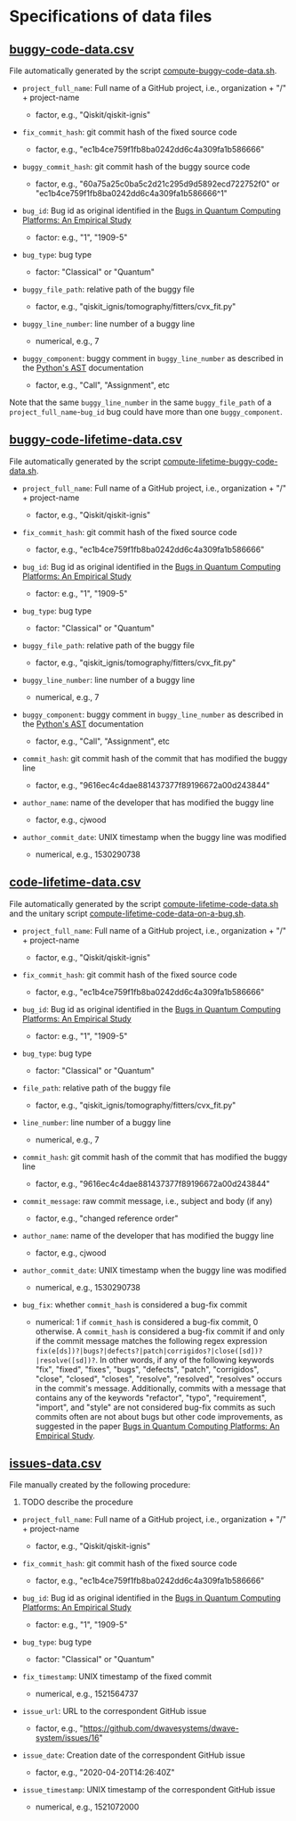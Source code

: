 # Specifications of data files

## [buggy-code-data.csv](generated/buggy-code-data.csv)

File automatically generated by the script [compute-buggy-code-data.sh](../scripts/compute-buggy-code-data.sh).

- `project_full_name`: Full name of a GitHub project, i.e., organization + "/" + project-name
  * factor, e.g., "Qiskit/qiskit-ignis"

- `fix_commit_hash`: git commit hash of the fixed source code
  * factor, e.g., "ec1b4ce759f1fb8ba0242dd6c4a309fa1b586666"

- `buggy_commit_hash`: git commit hash of the buggy source code
  * factor, e.g., "60a75a25c0ba5c2d21c295d9d5892ecd722752f0" or "ec1b4ce759f1fb8ba0242dd6c4a309fa1b586666^1"

- `bug_id`: Bug id as original identified in the [Bugs in Quantum Computing Platforms: An Empirical Study](https://arxiv.org/abs/2110.14560)
  * factor: e.g., "1", "1909-5"

- `bug_type`: bug type
  * factor: "Classical" or "Quantum"

- `buggy_file_path`: relative path of the buggy file
  * factor, e.g., "qiskit_ignis/tomography/fitters/cvx_fit.py"

- `buggy_line_number`: line number of a buggy line
  * numerical, e.g., 7

- `buggy_component`: buggy comment in `buggy_line_number` as described in the [Python's AST](https://docs.python.org/3/library/ast.html) documentation
  * factor, e.g., "Call", "Assignment", etc

Note that the same `buggy_line_number` in the same `buggy_file_path` of a `project_full_name`-`bug_id` bug could have more than one `buggy_component`.

## [buggy-code-lifetime-data.csv](generated/buggy-code-lifetime-data.csv)

File automatically generated by the script [compute-lifetime-buggy-code-data.sh](../scripts/compute-lifetime-buggy-code-data.sh).

- `project_full_name`: Full name of a GitHub project, i.e., organization + "/" + project-name
  * factor, e.g., "Qiskit/qiskit-ignis"

- `fix_commit_hash`: git commit hash of the fixed source code
  * factor, e.g., "ec1b4ce759f1fb8ba0242dd6c4a309fa1b586666"

- `bug_id`: Bug id as original identified in the [Bugs in Quantum Computing Platforms: An Empirical Study](https://arxiv.org/abs/2110.14560)
  * factor: e.g., "1", "1909-5"

- `bug_type`: bug type
  * factor: "Classical" or "Quantum"

- `buggy_file_path`: relative path of the buggy file
  * factor, e.g., "qiskit_ignis/tomography/fitters/cvx_fit.py"

- `buggy_line_number`: line number of a buggy line
  * numerical, e.g., 7

- `buggy_component`: buggy comment in `buggy_line_number` as described in the [Python's AST](https://docs.python.org/3/library/ast.html) documentation
  * factor, e.g., "Call", "Assignment", etc

- `commit_hash`: git commit hash of the commit that has modified the buggy line
  * factor, e.g., "9616ec4c4dae881437377f89196672a00d243844"

- `author_name`: name of the developer that has modified the buggy line
  * factor, e.g., cjwood

- `author_commit_date`: UNIX timestamp when the buggy line was modified
  * numerical, e.g., 1530290738

## [code-lifetime-data.csv](generated/code-lifetime-data.csv)

File automatically generated by the script [compute-lifetime-code-data.sh](../scripts/compute-lifetime-code-data.sh) and the unitary script [compute-lifetime-code-data-on-a-bug.sh](../scripts/compute-lifetime-code-data-on-a-bug.sh).

- `project_full_name`: Full name of a GitHub project, i.e., organization + "/" + project-name
  * factor, e.g., "Qiskit/qiskit-ignis"

- `fix_commit_hash`: git commit hash of the fixed source code
  * factor, e.g., "ec1b4ce759f1fb8ba0242dd6c4a309fa1b586666"

- `bug_id`: Bug id as original identified in the [Bugs in Quantum Computing Platforms: An Empirical Study](https://arxiv.org/abs/2110.14560)
  * factor: e.g., "1", "1909-5"

- `bug_type`: bug type
  * factor: "Classical" or "Quantum"

- `file_path`: relative path of the buggy file
  * factor, e.g., "qiskit_ignis/tomography/fitters/cvx_fit.py"

- `line_number`: line number of a buggy line
  * numerical, e.g., 7

- `commit_hash`: git commit hash of the commit that has modified the buggy line
  * factor, e.g., "9616ec4c4dae881437377f89196672a00d243844"

- `commit_message`: raw commit message, i.e., subject and body (if any)
  * factor, e.g., "changed reference order"

- `author_name`: name of the developer that has modified the buggy line
  * factor, e.g., cjwood

- `author_commit_date`: UNIX timestamp when the buggy line was modified
  * numerical, e.g., 1530290738

- `bug_fix`: whether `commit_hash` is considered a bug-fix commit
  * numerical: 1 if `commit_hash` is considered a bug-fix commit, 0 otherwise.  A `commit_hash` is considered a bug-fix commit if and only if the commit message matches the following regex expression `fix(e[ds])?|bugs?|defects?|patch|corrigidos?|close([sd])?|resolve([sd])?`.  In other words, if any of the following keywords "fix", "fixed", "fixes", "bugs", "defects", "patch", "corrigidos", "close", "closed", "closes", "resolve", "resolved", "resolves" occurs in the commit's message.  Additionally, commits with a message that contains any of the keywords "refactor", "typo", "requirement", "import", and "style" are not considered bug-fix commits as such commits often are not about bugs but other code improvements, as suggested in the paper [Bugs in Quantum Computing Platforms: An Empirical Study](https://arxiv.org/abs/2110.14560).

## [issues-data.csv](issues-data.csv)

File manually created by the following procedure:
1. TODO describe the procedure

- `project_full_name`: Full name of a GitHub project, i.e., organization + "/" + project-name
  * factor, e.g., "Qiskit/qiskit-ignis"

- `fix_commit_hash`: git commit hash of the fixed source code
  * factor, e.g., "ec1b4ce759f1fb8ba0242dd6c4a309fa1b586666"

- `bug_id`: Bug id as original identified in the [Bugs in Quantum Computing Platforms: An Empirical Study](https://arxiv.org/abs/2110.14560)
  * factor: e.g., "1", "1909-5"

- `bug_type`: bug type
  * factor: "Classical" or "Quantum"

- `fix_timestamp`: UNIX timestamp of the fixed commit
  * numerical, e.g., 1521564737

- `issue_url`: URL to the correspondent GitHub issue
  * factor, e.g., "https://github.com/dwavesystems/dwave-system/issues/16"

- `issue_date`: Creation date of the correspondent GitHub issue
  * factor, e.g., "2020-04-20T14:26:40Z"

- `issue_timestamp`: UNIX timestamp of the correspondent GitHub issue
  * numerical, e.g., 1521072000
